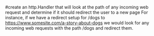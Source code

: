 #create an http.Handler that will look at the path of any incoming web request and determine if it should redirect the user to a new page
For instance, if we have a redirect setup for /dogs to https://www.somesite.com/a-story-about-dogs we would look for any incoming web requests with the path /dogs and redirect them.